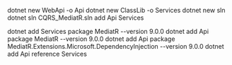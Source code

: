 
dotnet new WebApi -o Api
dotnet new ClassLib -o Services
dotnet new sln
dotnet sln CQRS_MediatR.sln add Api Services

dotnet add Services package MediatR --version 9.0.0
dotnet add Api package MediatR --version 9.0.0
dotnet add Api package MediatR.Extensions.Microsoft.DependencyInjection --version 9.0.0
dotnet add Api reference Services